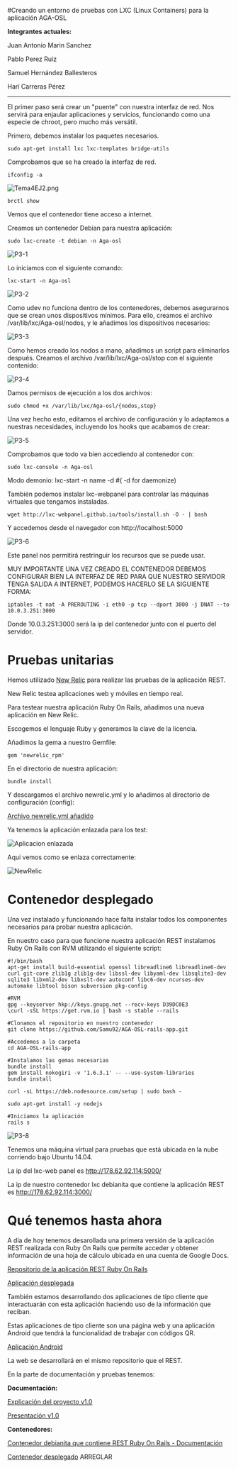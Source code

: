 #Creando un entorno de pruebas con LXC (Linux Containers) para la aplicación AGA-OSL

**Integrantes actuales:**

Juan Antonio Marin Sanchez

Pablo Perez Ruiz

Samuel Hernández Ballesteros

Harí Carreras Pérez


- - -


El primer paso será crear un "puente" con nuestra interfaz de red. Nos servirá para enjaular aplicaciones y servicios, funcionando como una especie de chroot, pero mucho más versátil.

Primero, debemos instalar los paquetes necesarios.

	sudo apt-get install lxc lxc-templates bridge-utils

Comprobamos que se ha creado la interfaz de red.

	ifconfig -a

![Tema4EJ2.png](http://i62.tinypic.com/152g5cy.jpg)

	brctl show

Vemos que el contenedor tiene acceso a internet.

Creamos un contenedor Debian para nuestra aplicación:

	sudo lxc-create -t debian -n Aga-osl

![P3-1](http://i59.tinypic.com/4j85cg.jpg)

Lo iniciamos con el siguiente comando:

	lxc-start -n Aga-osl

![P3-2](http://i59.tinypic.com/20ifbet.jpg)

Como udev no funciona dentro de los contenedores, debemos asegurarnos que se crean unos dispositivos mínimos. Para ello, creamos el archivo /var/lib/lxc/Aga-osl/nodos, y le añadimos los dispositivos necesarios:

![P3-3](http://i62.tinypic.com/15z1ao3.jpg)

Como hemos creado los nodos a mano, añadimos un script para eliminarlos después. Creamos el archivo /var/lib/lxc/Aga-osl/stop con el siguiente contenido:

![P3-4](http://i62.tinypic.com/2lwtxmq.jpg)

Damos permisos de ejecución a los dos archivos:

	sudo chmod +x /var/lib/lxc/Aga-osl/{nodos,stop}

Una vez hecho esto, editamos el archivo de configuración y lo adaptamos a nuestras necesidades, incluyendo los hooks que acabamos de crear:

![P3-5](http://i60.tinypic.com/23scjsn.jpg)

Comprobamos que todo va bien accediendo al contenedor con:

	sudo lxc-console -n Aga-osl

Modo demonio:
	lxc-start -n name -d #( -d for daemonize)

También podemos instalar lxc-webpanel para controlar las máquinas virtuales que tengamos instaladas.

	wget http://lxc-webpanel.github.io/tools/install.sh -O - | bash

Y accedemos desde el navegador con http://localhost:5000

![P3-6](http://i59.tinypic.com/34pkg86.jpg)

Este panel nos permitirá restringuir los recursos que se puede usar.

MUY IMPORTANTE UNA VEZ CREADO EL CONTENEDOR DEBEMOS CONFIGURAR BIEN LA INTERFAZ DE RED PARA QUE NUESTRO SERVIDOR TENGA SALIDA A INTERNET, PODEMOS HACERLO SE LA SIGUIENTE FORMA:

	iptables -t nat -A PREROUTING -i eth0 -p tcp --dport 3000 -j DNAT --to 10.0.3.251:3000

Donde 10.0.3.251:3000 será la ip del contenedor junto con el puerto del servidor.

# Pruebas unitarias

Hemos utilizado [New Relic](http://newrelic.com/sp/brand?utm_source=GOOG&utm_medium=adwords&utm_content=rpm&utm_campaign=RPM&utm_term=NewRelic&mpc=PS-GOOG-RPM-EN-SIGNUP-Europe-Brand-NewRelic-LP3&gclid=Cj0KEQiAzb-kBRDe49qh9s75m-wBEiQATOxgwdPt9jKY8auuF_Y5KoKYNJ6eI_DDrJJmVO91Z-IM_MkaAlK18P8HAQ) para realizar las pruebas de la aplicación REST.

New Relic testea aplicaciones web y móviles en tiempo real.



Para testear nuestra aplicación Ruby On Rails, añadimos una nueva aplicación en New Relic.

Escogemos el lenguaje Ruby y generamos la clave de la licencia.

Añadimos la gema a nuestro Gemfile:

````
gem 'newrelic_rpm'
````

En el directorio de nuestra aplicación:

````
bundle install
````

Y descargamos el archivo newrelic.yml y lo añadimos al directorio de configuración (config):

[Archivo newrelic.yml añadido](https://github.com/hcarreras/AGA-OSL-rails-app/blob/a982918f4213d08cd1426d9ebe250fe774c3b584/config/newrelic.yml)

Ya tenemos la aplicación enlazada para los test:

![Aplicacion enlazada](http://i60.tinypic.com/2zhqnmc.png)

Aqui vemos como se enlaza correctamente:

![NewRelic](http://i62.tinypic.com/2qs43s6.jpg)

# Contenedor desplegado
Una vez instalado y funcionando hace falta instalar todos los componentes necesarios para probar nuestra aplicación.

En nuestro caso para que funcione nuestra aplicación REST instalamos Ruby On Rails con RVM utilizando el siguiente script:

    #!/bin/bash
    apt-get install build-essential openssl libreadline6 libreadline6-dev curl git-core zlib1g zlib1g-dev libssl-dev libyaml-dev libsqlite3-dev sqlite3 libxml2-dev libxslt-dev autoconf libc6-dev ncurses-dev automake libtool bison subversion pkg-config

    #RVM
    gpg --keyserver hkp://keys.gnupg.net --recv-keys D39DC0E3
    \curl -sSL https://get.rvm.io | bash -s stable --rails

    #Clonamos el repositorio en nuestro contenedor
    git clone https://github.com/Samu92/AGA-OSL-rails-app.git

    #Accedemos a la carpeta
    cd AGA-OSL-rails-app

    #Instalamos las gemas necesarias
    bundle install
    gem install nokogiri -v '1.6.3.1' -- --use-system-libraries
    bundle install
	
    curl -sL https://deb.nodesource.com/setup | sudo bash -
    
    sudo apt-get install -y nodejs
    
    #Iniciamos la aplicación
    rails s

![P3-8](http://i60.tinypic.com/2s66dky.jpg)

Tenemos una máquina virtual para pruebas que está ubicada en la nube corriendo bajo Ubuntu 14.04.

La ip del lxc-web panel es http://178.62.92.114:5000/

La ip de nuestro contenedor lxc debianita que contiene la aplicación REST es http://178.62.92.114:3000/


# Qué tenemos hasta ahora
A día de hoy tenemos desarollada una primera versión de la aplicación REST realizada con Ruby On Rails que permite acceder y obtener información de una hoja de cálculo ubicada en una cuenta de Google Docs.

[Repositorio de la aplicación REST Ruby On Rails](https://github.com/hcarreras/AGA-OSL-rails-app)

[Aplicación desplegada](http://aga-osl.herokuapp.com/)

También estamos desarrollando dos aplicaciones de tipo cliente que interactuarán con esta aplicación haciendo uso de la información que reciban.

Estas aplicaciones de tipo cliente son una página web y una aplicación Android que tendrá la funcionalidad de trabajar con códigos QR.

[Aplicación Android](https://github.com/Samu92/AGA-OSL-Android-App)

La web se desarrollará en el mismo repositorio que el REST.

En la parte de documentación y pruebas tenemos:

**Documentación:**

[Explicación del proyecto v1.0](https://github.com/Samu92/AGA-OSL/blob/master/Documentaci%C3%B3n/Documentaci%C3%B3n%20proyecto%20de%20gesti%C3%B3n%20automatizada%20de%20almac%C3%A9n%20de%20reciclaje.md)

[Presentación v1.0](https://github.com/Samu92/AGA-OSL/tree/master/Documentaci%C3%B3n/Presentaci%C3%B3n)

**Contenedores:**

[Contenedor debianita que contiene REST Ruby On Rails - Documentación](https://github.com/Samu92/AGA-OSL/blob/master/Documentaci%C3%B3n/Entorno%20de%20pruebas/Contenedores%20y%20pruebas.md)

[Contenedor desplegado](http://178.62.92.114:3000/) ARREGLAR













